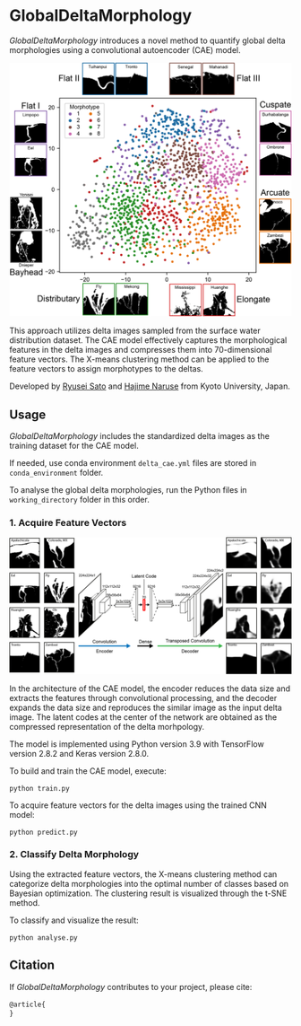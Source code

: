 # GlobalDeltaMorphology

*GlobalDeltaMorphology* introduces a novel method to quantify global delta morphologies using a convolutional autoencoder (CAE) model.

![](https://github.com/sugar-ryusei/GlobalDeltaMorphology/raw/main/figure/clustering.png)

This approach utilizes delta images sampled from the surface water distribution dataset. The CAE model effectively captures the morphological features in the delta images and compresses them into 70-dimensional feature vectors. The X-means clustering method can be applied to the feature vectors to assign morphotypes to the deltas.

Developed by <a href="https://orcid.org/0009-0008-3182-0980" target="_blank">Ryusei Sato</a> and <a href="https://orcid.org/0000-0003-3863-3404" target="_blank">Hajime Naruse</a> from Kyoto University, Japan.

## Usage

*GlobalDeltaMorphology* includes the standardized delta images as the training dataset for the CAE model.

If needed, use conda environment `delta_cae.yml` files are stored in `conda_environment` folder.

To analyse the global delta morphologies, run the Python files in `working_directory` folder in this order.

### 1. Acquire Feature Vectors

![](https://github.com/sugar-ryusei/GlobalDeltaMorphology/raw/main/figure/cae_model.png)

In the architecture of the CAE model, the encoder reduces the data size and extracts the features through convolutional processing, and the decoder expands the data size and reproduces the similar image as the input delta image. The latent codes at the center of the network  are obtained as the compressed representation of the delta morhpology.

The model is implemented using Python version 3.9 with TensorFlow version 2.8.2 and Keras version 2.8.0.

To build and train the CAE model, execute:

    python train.py

To acquire feature vectors for the delta images using the trained CNN model:

    python predict.py

### 2. Classify Delta Morphology
Using the extracted feature vectors, the X-means clustering method can categorize delta morphologies into the optimal number of classes based on Bayesian optimization. The clustering result is visualized through the t-SNE method.

To classify and visualize the result:

    python analyse.py

## Citation
If *GlobalDeltaMorphology* contributes to your project, please cite:

    @article{
    }
